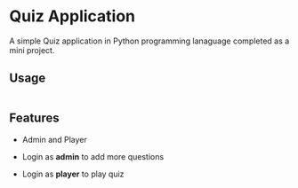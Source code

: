 # Quiz Application

A simple Quiz application in Python programming lanaguage completed as a mini project.

## Usage

```python quiz.py
```

## Features

- Admin and Player

- Login as **admin** to add more questions

- Login as **player** to play quiz